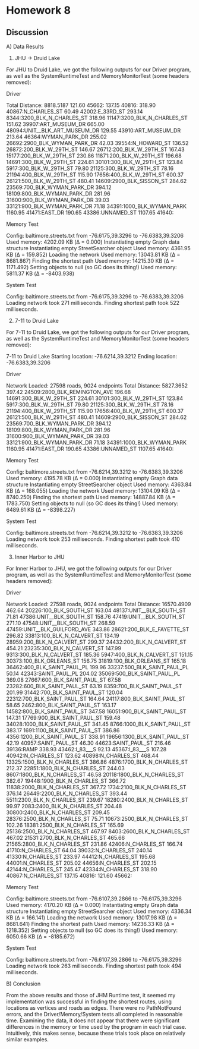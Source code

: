 # Homework 8

## Discussion 

A) Data Results

1) JHU -> Druid Lake

For JHU to Druid Lake, we got the following outputs for our Driver program, as well as the SystemRuntimeTest and MemoryMonitorTest (some headers removed):

Driver

Total Distance: 8818.5187
121.60 	45662:
137.15 	40816:
318.90 	40867:N_CHARLES_ST
60.49 	42002:E_33RD_ST
293.14 	8344:3200_BLK_N_CHARLES_ST
318.96 	11147:3200_BLK_N_CHARLES_ST
151.62 	39907:ART_MUSEUM_DR
665.00 	48094:UNIT__BLK_ART_MUSEUM_DR
129.55 	43910:ART_MUSEUM_DR
213.64 	46364:WYMAN_PARK_DR
255.02 	26692:2900_BLK_WYMAN_PARK_DR
42.03 	39554:N_HOWARD_ST
136.52 	26872:200_BLK_W_29TH_ST
146.67 	26712:200_BLK_W_29TH_ST
167.43 	15177:200_BLK_W_29TH_ST
230.86 	11871:200_BLK_W_29TH_ST
196.68 	14691:300_BLK_W_29TH_ST
224.61 	30101:300_BLK_W_29TH_ST
123.84 	5917:300_BLK_W_29TH_ST
79.80 	21125:300_BLK_W_29TH_ST
78.16 	21194:400_BLK_W_29TH_ST
115.90 	17656:400_BLK_W_29TH_ST
600.37 	26121:500_BLK_W_29TH_ST
480.41 	14609:2900_BLK_SISSON_ST
284.62 	23569:700_BLK_WYMAN_PARK_DR
394.12 	18109:800_BLK_WYMAN_PARK_DR
281.96 	31600:900_BLK_WYMAN_PARK_DR
39.03 	33121:900_BLK_WYMAN_PARK_DR
71.18 	34391:1000_BLK_WYMAN_PARK
1160.95 	41471:EAST_DR
190.65 	43386:UNNAMED_ST
1107.65 	41640:


Memory Test

Config: baltimore.streets.txt from -76.6175,39.3296 to -76.6383,39.3206
	Used memory: 4202.09 KB (Δ = 0.000)
Instantiating empty Graph data structure
Instantiating empty StreetSearcher object
	Used memory: 4361.95 KB (Δ = 159.852)
Loading the network
	Used memory: 13043.81 KB (Δ = 8681.867)
Finding the shortest path
	Used memory: 14215.30 KB (Δ = 1171.492)
Setting objects to null (so GC does its thing!)
	Used memory: 5811.37 KB (Δ = -8403.938)

System Test

Config: baltimore.streets.txt from -76.6175,39.3296 to -76.6383,39.3206
Loading network took 271 milliseconds.
Finding shortest path took 522 milliseconds.




2) 7-11 to Druid Lake

For 7-11 to Druid Lake, we got the following outputs for our Driver program, as well as the SystemRuntimeTest and MemoryMonitorTest (some headers removed):

7-11 to Druid Lake
Starting location: -76.6214,39.3212
Ending location: -76.6383,39.3206


Driver

Network Loaded: 27598 roads, 9024 endpoints
Total Distance: 5827.3652
397.42     24509:2800_BLK_REMINGTON_AVE
196.68     14691:300_BLK_W_29TH_ST
224.61     30101:300_BLK_W_29TH_ST
123.84     5917:300_BLK_W_29TH_ST
79.80  21125:300_BLK_W_29TH_ST
78.16  21194:400_BLK_W_29TH_ST
115.90     17656:400_BLK_W_29TH_ST
600.37     26121:500_BLK_W_29TH_ST
480.41     14609:2900_BLK_SISSON_ST
284.62     23569:700_BLK_WYMAN_PARK_DR
394.12     18109:800_BLK_WYMAN_PARK_DR
281.96     31600:900_BLK_WYMAN_PARK_DR
39.03  33121:900_BLK_WYMAN_PARK_DR
71.18  34391:1000_BLK_WYMAN_PARK
1160.95    41471:EAST_DR
190.65     43386:UNNAMED_ST
1107.65    41640:


Memory Test

Config: baltimore.streets.txt from -76.6214,39.3212 to -76.6383,39.3206
Used memory: 4195.78 KB (Δ = 0.000)
Instantiating empty Graph data structure
Instantiating empty StreetSearcher object
Used memory: 4363.84 KB (Δ = 168.055)
Loading the network
Used memory: 13104.09 KB (Δ = 8740.250)
Finding the shortest path
Used memory: 14887.84 KB (Δ = 1783.750)
Setting objects to null (so GC does its thing!)
Used memory: 6489.61 KB (Δ = -8398.227)

System Test

Config: baltimore.streets.txt from -76.6214,39.3212 to -76.6383,39.3206
Loading network took 253 milliseconds.
Finding shortest path took 410 milliseconds.


3) Inner Harbor to JHU

For Inner Harbor to JHU, we got the following outputs for our Driver program, as well as the SystemRuntimeTest and MemoryMonitorTest (some headers removed):

Driver

Network Loaded: 27598 roads, 9024 endpoints
Total Distance: 16570.4909
462.64 	20226:100_BLK_SOUTH_ST
163.04 	48137:UNIT__BLK_SOUTH_ST
71.81 	47386:UNIT__BLK_SOUTH_ST
158.76 	47419:UNIT__BLK_SOUTH_ST
271.10 	47548:UNIT__BLK_SOUTH_ST
268.59 	47459:UNIT__BLK_GUILFORD_AVE
343.86 	28621:200_BLK_E_FAYETTE_ST
296.82 	33813:100_BLK_N_CALVERT_ST
134.19 	28959:200_BLK_N_CALVERT_ST
299.37 	24432:200_BLK_N_CALVERT_ST
454.21 	23235:300_BLK_N_CALVERT_ST
147.99 	9313:300_BLK_N_CALVERT_ST
185.36 	5947:400_BLK_N_CALVERT_ST
151.15 	30373:100_BLK_ORLEANS_ST
156.75 	31819:100_BLK_ORLEANS_ST
165.18 	36462:400_BLK_SAINT_PAUL_PL
199.96 	33237:500_BLK_SAINT_PAUL_PL
50.14 	42343:SAINT_PAUL_PL
204.02 	35069:500_BLK_SAINT_PAUL_PL
369.08 	27667:600_BLK_SAINT_PAUL_ST
67.58 	23282:600_BLK_SAINT_PAUL_ST
63.19 	8359:700_BLK_SAINT_PAUL_ST
201.99 	31442:700_BLK_SAINT_PAUL_ST
120.04 	22312:700_BLK_SAINT_PAUL_ST
164.64 	24117:800_BLK_SAINT_PAUL_ST
58.65 	2462:800_BLK_SAINT_PAUL_ST
163.17 	14582:800_BLK_SAINT_PAUL_ST
347.58 	16051:900_BLK_SAINT_PAUL_ST
147.31 	17769:900_BLK_SAINT_PAUL_ST
159.48 	34028:1000_BLK_SAINT_PAUL_ST
341.45 	8766:1000_BLK_SAINT_PAUL_ST
383.17 	1691:1100_BLK_SAINT_PAUL_ST
386.86 	4356:1200_BLK_SAINT_PAUL_ST
338.91 	19656:1300_BLK_SAINT_PAUL_ST
42.19 	40957:SAINT_PAUL_ST
46.30 	44623:SAINT_PAUL_ST
216.46 	39136:RAMP
338.93 	43462:I_83___S
92.13 	45367:I_83___S
107.28 	40942:N_CHARLES_ST
123.62 	40898:N_CHARLES_ST
468.44 	13325:1500_BLK_N_CHARLES_ST
386.86 	4876:1700_BLK_N_CHARLES_ST
212.37 	22851:1800_BLK_N_CHARLES_ST
244.03 	8607:1800_BLK_N_CHARLES_ST
46.58 	20118:1800_BLK_N_CHARLES_ST
382.67 	19448:1900_BLK_N_CHARLES_ST
366.72 	11838:2000_BLK_N_CHARLES_ST
367.72 	1734:2100_BLK_N_CHARLES_ST
376.14 	26449:2200_BLK_N_CHARLES_ST
393.44 	5511:2300_BLK_N_CHARLES_ST
239.67 	18280:2400_BLK_N_CHARLES_ST
99.97 	2083:2400_BLK_N_CHARLES_ST
204.48 	30800:2400_BLK_N_CHARLES_ST
209.45 	28376:2500_BLK_N_CHARLES_ST
75.71 	10673:2500_BLK_N_CHARLES_ST
102.26 	18381:2500_BLK_N_CHARLES_ST
165.69 	25136:2500_BLK_N_CHARLES_ST
467.97 	8403:2600_BLK_N_CHARLES_ST
467.02 	21531:2700_BLK_N_CHARLES_ST
465.66 	21565:2800_BLK_N_CHARLES_ST
231.86 	42406:N_CHARLES_ST
166.74 	41710:N_CHARLES_ST
64.04 	39032:N_CHARLES_ST
240.14 	41330:N_CHARLES_ST
233.97 	44412:N_CHARLES_ST
195.68 	44001:N_CHARLES_ST
205.02 	44656:N_CHARLES_ST
202.15 	42144:N_CHARLES_ST
245.47 	42334:N_CHARLES_ST
318.90 	40867:N_CHARLES_ST
137.15 	40816:
121.60 	45662:

Memory Test

Config: baltimore.streets.txt from -76.6107,39.2866 to -76.6175,39.3296
	Used memory: 4170.20 KB (Δ = 0.000)
Instantiating empty Graph data structure
Instantiating empty StreetSearcher object
	Used memory: 4336.34 KB (Δ = 166.141)
Loading the network
	Used memory: 13017.98 KB (Δ = 8681.641)
Finding the shortest path
	Used memory: 14236.33 KB (Δ = 1218.352)
Setting objects to null (so GC does its thing!)
	Used memory: 6050.66 KB (Δ = -8185.672)

System Test

Config: baltimore.streets.txt from -76.6107,39.2866 to -76.6175,39.3296
Loading network took 263 milliseconds.
Finding shortest path took 494 milliseconds.


B) Conclusion

From the above results and those of JHM Runtime test, it seemed my implementation was successful in finding the shortest routes, using locations as vertices and roads as edges.
There were no PathNotFound errors, and the Driver/Memory/System tests all completed in reasonable time. Examining the data, it does not appear that there were significant differences in the memory or time used by the program in each trial case.
Intuitively, this makes sense, because these trials took place on relatively similar examples.






